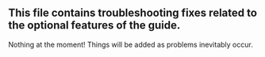 ## This file contains troubleshooting fixes related to the optional features of the guide.

Nothing at the moment! Things will be added as problems inevitably occur.
